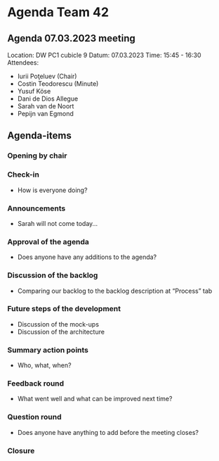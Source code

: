 # **Agenda Team 42**


## **Agenda 07.03.2023 meeting**


Location:       DW PC1 cubicle 9
Datum:      07.03.2023
Time:           15:45 - 16:30
Attendees:      
- Iurii Poţeluev (Chair)
- Costin Teodorescu (Minute)
- Yusuf Köse
- Dani de Dios Allegue
- Sarah van de Noort
- Pepijn van Egmond




## **Agenda-items**


### **Opening by chair**


### **Check-in**
- How is everyone doing?


### **Announcements**
- Sarah will not come today…


### **Approval of the agenda**
- Does anyone have any additions to the agenda?


### **Discussion of the backlog**
- Comparing our backlog to the backlog description at “Process” tab


### **Future steps of the development**
- Discussion of the mock-ups
- Discussion of the architecture




### **Summary action points**
- Who, what, when?


### **Feedback round**
- What went well and what can be improved next time?


### **Question round**
- Does anyone have anything to add before the meeting closes?


### **Closure**
